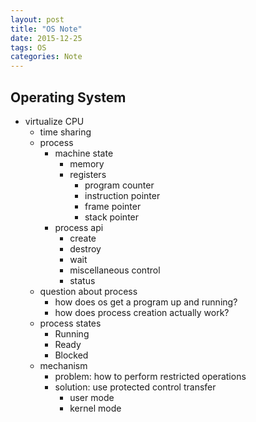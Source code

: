 ```yaml
---
layout: post
title: "OS Note"
date: 2015-12-25
tags: OS
categories: Note
---
```


## Operating System  

- virtualize CPU
  - time sharing
  - process
      - machine state
          - memory
          - registers
              - program counter
              - instruction pointer
              - frame pointer
              - stack pointer
      - process api
          - create
          - destroy
          - wait
          - miscellaneous control
          - status
  - question about process
      - how does os get a program up and running?
      - how does process creation actually work?
  - process states
      - Running
      - Ready
      - Blocked
  - mechanism
      - problem: how to perform restricted operations
      - solution: use protected control transfer
          - user mode
          - kernel mode
